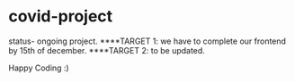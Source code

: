 # covid-project
status- ongoing project.
****TARGET 1: we have to complete our frontend by 15th of december.
****TARGET 2: to be updated.

Happy Coding :)
